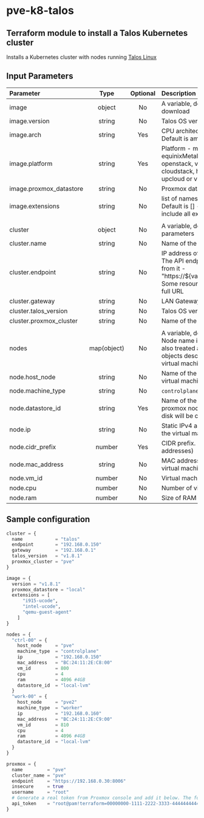 # pve-k8-talos
## Terraform module to install a Talos Kubernetes cluster
Installs a Kubernetes cluster with nodes running [Talos Linux](https://www.talos.dev/)

## Input Parameters
| Parameter | Type | Optional | Description |
| :- | :-: | :-: | :- |
| image        |   object | No |A variable, describing what image to download|
| image.version|   string | No |Talos OS version|
| image.arch|   string | Yes |CPU architecture - amd64 or arm64. Default is amd64 |
| image.platform|   string | Yes |Platform - metal, aws, gcp, equinixMetal, azure, digital-ocean, openstack, vmware, akamai, cloudstack, hcloud, nocloud, oracle, upcloud or vultr. Default is nocloud |
| image.proxmox_datastore|   string | No |Proxmox datastore. Defailt is local|
| image.extensions|   string | No |list of names to filter out extensions. Default is [] - empty list, which will include all extensions|
|||||
| cluster | object | No | A variable, describing Talos Cluster parameters |
| cluster.name | string | No | Name of the cluster |
| cluster.endpoint | string | No | IP address of a control plane node. The API endpoint URL will be derived from it - "https://${var.cluster.endpoint}:6443. Some resources require IP, others - a full URL|
| cluster.gateway | string | No | LAN Gateway IP address |
| cluster.talos_version | string | No | Talos OS version |
| cluster.proxmox_cluster | string | No | Name of the Proxmox cluster |
|||||
| nodes | map(object) | No | A variable, describing cluster nodes. Node name is used as a map key and also treated as a hostname. Each objects describes parameter of a virtual machine that will be created. |
| node.host_node | string | No | Name of the proxmox node where the virtual machine will be created |
| node.machine_type | string | No | `controlplane` or `worker` |
| node.datastore_id | string | Yes | Name of the data store within proxmox node, where the startup disk will be created |
| node.ip | string | No | Static IPv4 address to be assigned to the virtual machine |
| node.cidr_prefix | number | Yes | CIDR prefix. Default is 24 (256 addresses) |
| node.mac_address | string | No | MAC address to be assigned to the virtual machine |
| node.vm_id | number | No | Virtual machine ID within proxmox |
| node.cpu | number | No | Number of virtual CPU cores |
| node.ram | number | No | Size of RAM in MB to be allocated |


## Sample configuration
```tf
cluster = {
  name            = "talos"
  endpoint        = "192.168.0.150"
  gateway         = "192.168.0.1"
  talos_version   = "v1.8.1"
  proxmox_cluster = "pve"
}

image = {
  version = "v1.8.1"
  proxmox_datastore = "local"
  extensions = [
      "i915-ucode",
      "intel-ucode",
      "qemu-guest-agent"
    ]
}

nodes = {
  "ctrl-00" = {
    host_node     = "pve"
    machine_type  = "controlplane"
    ip            = "192.168.0.150"
    mac_address   = "BC:24:11:2E:C8:00"
    vm_id         = 800
    cpu           = 4
    ram           = 4096 #4GB
    datastore_id  = "local-lvm"
  }
  "work-00" = {
    host_node     = "pve2"
    machine_type  = "worker"
    ip            = "192.168.0.160"
    mac_address   = "BC:24:11:2E:C9:00"
    vm_id         = 810
    cpu           = 4
    ram           = 4096 #4GB
    datastore_id  = "local-lvm"
  }
}

proxmox = {
  name         = "pve"
  cluster_name = "pve"
  endpoint     = "https://192.168.0.30:8006"
  insecure     = true
  username     = "root"
  # Generate a real token from Proxmox console and add it below. The format is token_id=token_value, so root@pam!terraform in my case is my token id
  api_token    = "root@pam!terraform=00000000-1111-2222-3333-444444444444"
}
```